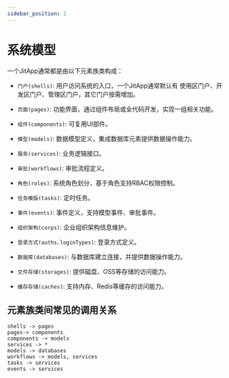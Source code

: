 ```yaml
---
sidebar_position: 1
---
```


# 系统模型

一个JitApp通常都是由以下元素族类构成：

* `门户(shells)`: 用户访问系统的入口，一个JitApp通常默认有 使用区门户、开发区门户、管理区门户，其它门户按需增加。

* `页面(pages)`: 功能界面，通过组件布局或全代码开发，实现一组相关功能。

* `组件(components)`: 可复用UI部件。

* `模型(models)`: 数据模型定义，集成数据库元素提供数据操作能力。

* `服务(services)`: 业务逻辑接口。

* `审批(workflows)`: 审批流程定义。

* `角色(roles)`: 系统角色划分，基于角色支持RBAC权限控制。

* `任务模版(tasks)`: 定时任务。

* `事件(events)`: 事件定义，支持模型事件、审批事件。

* `组织架构(corps)`: 企业组织架构信息维护。

* `登录方式(auths.loginTypes)`: 登录方式定义。

* `数据库(databases)`: 与数据库建立连接，并提供数据操作能力。

* `文件存储(storages)`: 提供磁盘、OSS等存储的访问能力。

* `缓存存储(caches)`: 支持内存、Redis等缓存的访问能力。

## 元素族类间常见的调用关系

```plaintext
shells -> pages 
pages-> components
components -> models
services -> *
models -> databases
workflows -> models, services
tasks -> services
events -> services
```
